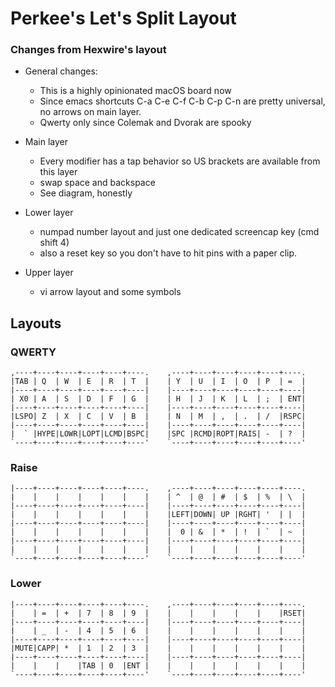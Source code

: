 Perkee's Let's Split Layout
============================

### Changes from Hexwire's layout

- General changes:
    - This is a highly opinionated macOS board now
    - Since emacs shortcuts C-a C-e C-f C-b C-p C-n are pretty universal, no arrows on main layer.
    - Qwerty only since Colemak and Dvorak are spooky

- Main layer
    - Every modifier has a tap behavior so US brackets are available from this layer
    - swap space and backspace
    - See diagram, honestly
- Lower layer
    - numpad number layout and just one dedicated screencap key (cmd shift 4)
    - also a reset key so you don't have to hit pins with a paper clip.
- Upper layer
    - vi arrow layout and some symbols

## Layouts

### QWERTY
```
,----+----+----+----+----+----.    ,----+----+----+----+----+----.
|TAB | Q  | W  | E  | R  | T  |    | Y  | U  | I  | O  | P  | =  |
|----+----+----+----+----+----|    |----+----+----+----+----+----|
| X0 | A  | S  | D  | F  | G  |    | H  | J  | K  | L  | ;  | ENT|
|----+----+----+----+----+----|    |----+----+----+----+----+----|
|LSPO| Z  | X  | C  | V  | B  |    | N  | M  | ,  | .  | /  |RSPC|
|----+----+----+----+----+----|    |----+----+----+----+----+----|
|  ` |HYPE|LOWR|LOPT|LCMD|BSPC|    |SPC |RCMD|ROPT|RAIS| -  | ?  |
`----+----+----+----+----+----'    `----+----+----+----+----+----'
```

### Raise
```
|----+----+----+----+----+----.    ,----+----+----+----+----+----.
|    |    |    |    |    |    |    | ^  | @  | #  | $  | %  | \  |
|----+----+----+----+----+----|    |----+----+----+----+----+----|
|    |    |    |    |    |    |    |LEFT|DOWN| UP |RGHT| '  | |  |
|----+----+----+----+----+----|    |----+----+----+----+----+----|
|    |    |    |    |    |    |    |  0 | &  | *  | !  | `  | ~  |
|----+----+----+----+----+----|    |----+----+----+----+----+----|
|    |    |    |    |    |    |    |    |    |    |    |    |    |
`----+----+----+----+----+----'    `----+----+----+----+----+----'
```

### Lower
```
|----+----+----+----+----+----.    ,----+----+----+----+----+----.
|    | =  | +  | 7  | 8  | 9  |    |    |    |    |    |    |RSET|
|----+----+----+----+----+----|    |----+----+----+----+----+----|
|    | _  | -  | 4  | 5  | 6  |    |    |    |    |    |    |    |
|----+----+----+----+----+----|    |----+----+----+----+----+----|
|MUTE|CAPP| *  | 1  | 2  | 3  |    |    |    |    |    |    |    |
|----+----+----+----+----+----|    |----+----+----+----+----+----|
|    |    |    |TAB | 0  |ENT |    |    |    |    |    |    |    |
`----+----+----+----+----+----'    `----+----+----+----+----+----'
```
